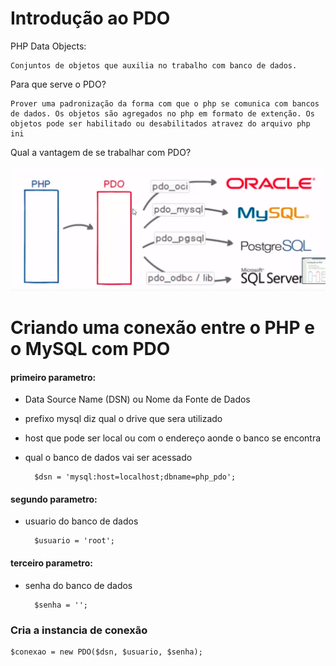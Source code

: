 # Introdução ao PDO

PHP Data Objects:

    Conjuntos de objetos que auxilia no trabalho com banco de dados.

Para que serve o PDO?

    Prover uma padronização da forma com que o php se comunica com bancos de dados. Os objetos são agregados no php em formato de extenção. Os objetos pode ser habilitado ou desabilitados atravez do arquivo php ini

Qual a vantagem de se trabalhar com PDO?


![Alt text](<introducao.png>)

# Criando uma conexão entre o PHP e o MySQL com PDO

#### primeiro parametro:
   
- Data Source Name (DSN) ou Nome da Fonte de Dados
-  prefixo mysql diz qual o drive que sera utilizado
- host que pode ser local ou com o endereço aonde o banco se encontra 
- qual o banco de dados vai ser acessado

        $dsn = 'mysql:host=localhost;dbname=php_pdo';

#### segundo parametro:
- usuario do banco de dados

        $usuario = 'root'; 

#### terceiro parametro:
- senha do banco de dados

        $senha = '';

### Cria a instancia de conexão

    $conexao = new PDO($dsn, $usuario, $senha);


